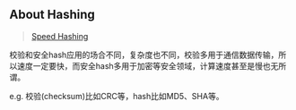 ## About Hashing


> [Speed Hashing](https://blog.codinghorror.com/speed-hashing/)

校验和安全hash应用的场合不同，复杂度也不同，校验多用于通信数据传输，所以速度一定要快，而安全hash多用于加密等安全领域，计算速度甚至是慢也无所谓。

e.g. 校验(checksum)比如CRC等，hash比如MD5、SHA等。

